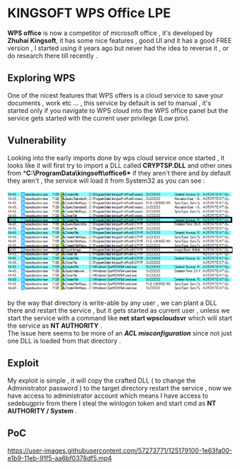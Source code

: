 # KINGSOFT WPS Office LPE
**WPS office** is now a competitor of microsoft office , it's developed by **Zhuhai Kingsoft**, it has some nice features , good UI and it has a good FREE version , I started using it years ago but never had the idea to reverse it , or do research there till recently .

## Exploring WPS 
One of the nicest features that WPS offers is a cloud service to save your documents , work etc ... , this service by default is set to manual , it's started only if you navigate to WPS cloud into the WPS office panel but the service gets started with the current user privilege (Low priv). 
## Vulnerability 
Looking into the early imports done by wps cloud service once started , it looks like it will first try to import a DLL called  **CRYPTSP.DLL** and other ones from ***C:\ProgramData\kingsoft\office6\*** if they aren't there and by default they aren't , the service will load it from System32 as you can see : <br/><br/>
<img src="/assets/process_monitor.PNG"/><br/><br/>
by the way that directory is write-able by any user , we can plant a DLL there and restart the service , but it gets started as current user , unless we start the service with a command like **net start wpscloudsvr** which will start the service as **NT AUTHORITY** . <br/>
The issue here seems to be more of an ***ACL misconfiguration*** since not just one DLL is loaded from that directory . 
## Exploit
My exploit is simple , it will copy the  crafted DLL ( to change the Administrator password ) to the target directory restart the service , now we have access to administrator account which means I have access to sedebugpriv from there I steal the winlogon token and start cmd as **NT AUTHORITY / System** . <br/>
## PoC 


https://user-images.githubusercontent.com/57273771/125179100-1e63fa00-e1b9-11eb-91f5-aa6bf0378df5.mp4

